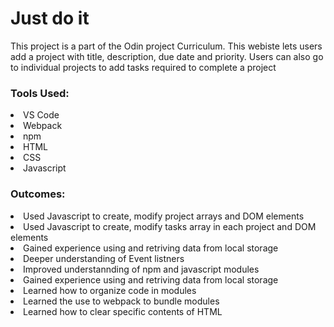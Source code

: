 <h1>Just do it</h1>
  <p>This project is a part of the Odin project Curriculum. This webiste lets users add a project with title, description, due date and priority. Users can also go to individual projects to add tasks required to complete a project<p>

<h3>Tools Used:</h3>
  <li>VS Code</li>
  <li>Webpack</li>
  <li>npm</li>
  <li>HTML</li>
  <li>CSS</li>
  <li>Javascript</li>
  
<h3>Outcomes:</h3>
  <li>Used Javascript to create, modify project arrays and DOM elements</li>
  <li>Used Javascript to create, modify tasks array in each project and DOM elements</li>
  <li>Gained experience using and retriving data from local storage</li>
  <li>Deeper understanding of Event listners</li>
  <li>Improved understannding of npm and javascript modules</li>
  <li>Gained experience using and retriving data from local storage</li>
  <li>Learned how to organize code in modules</li>
  <li>Learned the use to webpack to bundle modules</li>
  <li>Learned how to clear specific contents of HTML</li>
